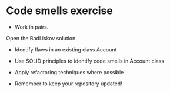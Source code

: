 # Code smells exercise

- Work in pairs.

Open the BadLiskov solution.

- Identify flaws in an existing class Account

- Use SOLID principles to identify code smells in Account class

- Apply refactoring techniques where possible

- Remember to keep your repository updated!
